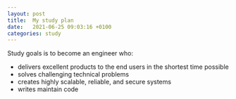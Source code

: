 ```yaml
---
layout: post
title:  My study plan
date:   2021-06-25 09:03:16 +0100
categories: study
---
```


Study goals is to become an engineer who:
- delivers excellent products to the end users in the shortest time possible
- solves challenging technical problems
- creates highly scalable, reliable, and secure systems
- writes maintain code
